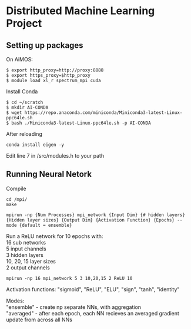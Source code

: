 # Distributed Machine Learning Project

## Setting up packages
On AiMOS: 
```
$ export http_proxy=http://proxy:8888
$ export https_proxy=$http_proxy
$ module load xl_r spectrum_mpi cuda 
```
Install Conda
```
$ cd ~/scratch
$ mkdir AI-CONDA
$ wget https://repo.anaconda.com/miniconda/Miniconda3-latest-Linux-ppc64le.sh
$ bash ./Miniconda3-latest-Linux-ppc64le.sh -p AI-CONDA
```
After reloading
```
conda install eigen -y
```

Edit line 7 in /src/modules.h to your path

## Running Neural Netork
Compile
```
cd /mpi/
make
```
```
mpirun -np {Num Processes} mpi_network {Input Dim} {# hidden layers} {Hidden layer sizes} {Output Dim} {Activation Function} {Epochs} --mode {default = ensemble}
```

Run a ReLU network for 10 epochs with:  
16 sub networks  
5 input channels  
3 hidden layers  
10, 20, 15 layer sizes  
2 output channels  
```
mpirun -np 16 mpi_network 5 3 10,20,15 2 ReLU 10
```
Activation functions: "sigmoid", "ReLU", "ELU", "sign", "tanh", "identity"

Modes:  
"ensemble" - create np separate NNs, with aggregation  
"averaged" - after each epoch, each NN recieves an averaged gradient update from across all NNs


